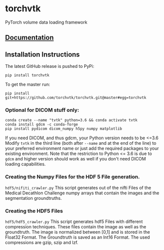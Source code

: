 # torchvtk
PyTorch volume data loading framework
## [Documentation](https://torchvtk.github.io)


## Installation Instructions
The latest GitHub release is pushed to PyPi:
```
pip install torchvtk
```

To get the master run:
```
pip install git+https://github.com/torchvtk/torchvtk.git@master#egg=torchvtk
```

### Optional for DICOM stuff only:
```
conda create --name "tvtk" python=3.6 && conda activate tvtk
conda install gdcm -c conda-forge
pip install pydicom dicom_numpy h5py numpy matplotlib
```
If you need DICOM, and thus gdcm, your Python version needs to be <=3.6
Modify `tvtk` in the third line (both after `--name` and at the end of the line) to your preferred environment name or just add the required packages to your existing environment.
Note that the restriction to Python <= 3.6 is due to `gdcm` and higher version should work as well if you don't need DICOM loading capabilities.

### Creating the Numpy Files for the HDF 5 File generation.
`hdf5/nifiti_crawler.py` This script generates out of the nifti Files of the Medical Decathlon Challenge numpy arrays that contain the images and the segmentation groundtruths.

### Creating the HDF5 Files
`hdf5/hdf5_crawler.py` This script generates hdf5 Files with different compression techniques. These files contain the image as well as the groundtruth. The image is normalized between [0,1] and is stored in the Float32 Format. The Groundtruth is saved as an Int16 Format. The used compressions are gzip, szip  and lzf.
